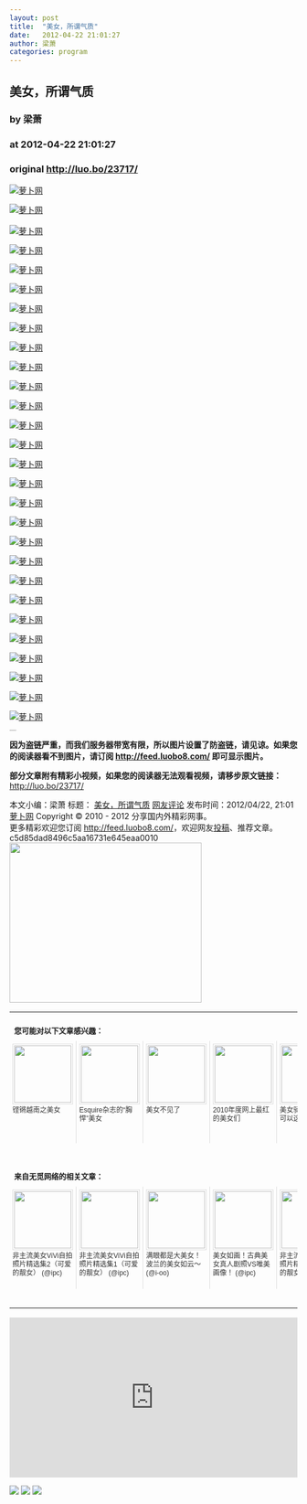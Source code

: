 ```yaml
---
layout: post
title:  "美女，所谓气质"
date:   2012-04-22 21:01:27
author: 梁萧
categories: program
---
```


## 美女，所谓气质
### by 梁萧
### at 2012-04-22 21:01:27
### original <http://luo.bo/23717/>

<p><a title="萝卜网" href="http://dulei.si/files/2012/04/22/177b24c9be3d957a0ca2b2ca3f657e6d.jpg"><img title="萝卜网" src="http://dulei.si/files/2012/04/22/177b24c9be3d957a0ca2b2ca3f657e6d.jpg" alt="萝卜网" border="0"></a></p><p><a title="萝卜网" href="http://ki.ki.ki/files/2012/04/22/18c56d4d419a57178dc3d118afabe444.jpg"><img title="萝卜网" src="http://ki.ki.ki/files/2012/04/22/18c56d4d419a57178dc3d118afabe444.jpg" alt="萝卜网" border="0"></a><br> <span></span><br> <a title="萝卜网" href="http://ki.ki.ki/files/2012/04/22/f767419f1cf4cf2da0074be10aed638a.jpg"><img title="萝卜网" src="http://ki.ki.ki/files/2012/04/22/f767419f1cf4cf2da0074be10aed638a.jpg" alt="萝卜网" border="0"></a></p><p><a title="萝卜网" href="http://ki.ki.ki/files/2012/04/22/92db071f52e7e087b5f1793d76133663.jpg"><img title="萝卜网" src="http://ki.ki.ki/files/2012/04/22/92db071f52e7e087b5f1793d76133663.jpg" alt="萝卜网" border="0"></a></p><p><a title="萝卜网" href="http://ki.ki.ki/files/2012/04/22/d97a193dcb502cbf10ec2d599c60d708.jpg"><img title="萝卜网" src="http://ki.ki.ki/files/2012/04/22/d97a193dcb502cbf10ec2d599c60d708.jpg" alt="萝卜网" border="0"></a></p><p><a title="萝卜网" href="http://ki.ki.ki/files/2012/04/22/8d4f7ed292c9eb3e6ab143e8d9ec0789.jpg"><img title="萝卜网" src="http://ki.ki.ki/files/2012/04/22/8d4f7ed292c9eb3e6ab143e8d9ec0789.jpg" alt="萝卜网" border="0"></a></p><p><a title="萝卜网" href="http://ki.ki.ki/files/2012/04/22/26ceb161147e39d64f90b7e2622da1ca.jpg"><img title="萝卜网" src="http://ki.ki.ki/files/2012/04/22/26ceb161147e39d64f90b7e2622da1ca.jpg" alt="萝卜网" border="0"></a></p><p><a title="萝卜网" href="http://ki.ki.ki/files/2012/04/22/1d96b8f417edaa8f3acaaec3d8d8d5ff.jpg"><img title="萝卜网" src="http://ki.ki.ki/files/2012/04/22/1d96b8f417edaa8f3acaaec3d8d8d5ff.jpg" alt="萝卜网" border="0"></a></p><p><a title="萝卜网" href="http://ki.ki.ki/files/2012/04/22/3a0e41d8b23563fced97b35f62a935c1.jpg"><img title="萝卜网" src="http://ki.ki.ki/files/2012/04/22/3a0e41d8b23563fced97b35f62a935c1.jpg" alt="萝卜网" border="0"></a></p><p><a title="萝卜网" href="http://ki.ki.ki/files/2012/04/22/2ea6e452f99c29c761e19f8ec93e3087.jpg"><img title="萝卜网" src="http://ki.ki.ki/files/2012/04/22/2ea6e452f99c29c761e19f8ec93e3087.jpg" alt="萝卜网" border="0"></a></p><p><a title="萝卜网" href="http://ki.ki.ki/files/2012/04/22/b76b339921927f575a86ec271633e4fb.jpg"><img title="萝卜网" src="http://ki.ki.ki/files/2012/04/22/b76b339921927f575a86ec271633e4fb.jpg" alt="萝卜网" border="0"></a></p><p><a title="萝卜网" href="http://ki.ki.ki/files/2012/04/22/bf9411b4677e7b3c6622470a0edcc957.jpg"><img title="萝卜网" src="http://ki.ki.ki/files/2012/04/22/bf9411b4677e7b3c6622470a0edcc957.jpg" alt="萝卜网" border="0"></a></p><p><a title="萝卜网" href="http://ki.ki.ki/files/2012/04/22/64052c865c7af3c135189f69e3b1f6ff.jpg"><img title="萝卜网" src="http://ki.ki.ki/files/2012/04/22/64052c865c7af3c135189f69e3b1f6ff.jpg" alt="萝卜网" border="0"></a></p><p><a title="萝卜网" href="http://ki.ki.ki/files/2012/04/22/1d0d93a58e930b57eed79b2a38d58a5a.jpg"><img title="萝卜网" src="http://ki.ki.ki/files/2012/04/22/1d0d93a58e930b57eed79b2a38d58a5a.jpg" alt="萝卜网" border="0"></a></p><p><a title="萝卜网" href="http://ki.ki.ki/files/2012/04/22/9caecc268174e7472e176bbfc212f93a.jpg"><img title="萝卜网" src="http://ki.ki.ki/files/2012/04/22/9caecc268174e7472e176bbfc212f93a.jpg" alt="萝卜网" border="0"></a></p><p><a title="萝卜网" href="http://ki.ki.ki/files/2012/04/22/1d69d452c78f8173b3e3d4b117f83a5b.jpg"><img title="萝卜网" src="http://ki.ki.ki/files/2012/04/22/1d69d452c78f8173b3e3d4b117f83a5b.jpg" alt="萝卜网" border="0"></a></p><p><a title="萝卜网" href="http://ki.ki.ki/files/2012/04/22/d59b3e54d040b33665b8d6b8477845d5.jpg"><img title="萝卜网" src="http://ki.ki.ki/files/2012/04/22/d59b3e54d040b33665b8d6b8477845d5.jpg" alt="萝卜网" border="0"></a></p><p><a title="萝卜网" href="http://ki.ki.ki/files/2012/04/22/00731c3264e760d25d4ff97ab7e3c896.jpg"><img title="萝卜网" src="http://ki.ki.ki/files/2012/04/22/00731c3264e760d25d4ff97ab7e3c896.jpg" alt="萝卜网" border="0"></a></p><p><a title="萝卜网" href="http://ki.ki.ki/files/2012/04/22/7bbaf0e5929723960620badfdc65b837.jpg"><img title="萝卜网" src="http://ki.ki.ki/files/2012/04/22/7bbaf0e5929723960620badfdc65b837.jpg" alt="萝卜网" border="0"></a></p><p><a title="萝卜网" href="http://ki.ki.ki/files/2012/04/22/971c00e179106d0302283b984f21e41f.jpg"><img title="萝卜网" src="http://ki.ki.ki/files/2012/04/22/971c00e179106d0302283b984f21e41f.jpg" alt="萝卜网" border="0"></a></p><p><a title="萝卜网" href="http://ki.ki.ki/files/2012/04/22/74531b7123309126978551aa2f6abf5b.jpg"><img title="萝卜网" src="http://ki.ki.ki/files/2012/04/22/74531b7123309126978551aa2f6abf5b.jpg" alt="萝卜网" border="0"></a></p><p><a title="萝卜网" href="http://ki.ki.ki/files/2012/04/22/12019901836b54a822d62c35531b45aa.jpg"><img title="萝卜网" src="http://ki.ki.ki/files/2012/04/22/12019901836b54a822d62c35531b45aa.jpg" alt="萝卜网" border="0"></a></p><p><a title="萝卜网" href="http://ki.ki.ki/files/2012/04/22/36c8b9d3fee4ee708c2a1e2c8e2de2ba.jpg"><img title="萝卜网" src="http://ki.ki.ki/files/2012/04/22/36c8b9d3fee4ee708c2a1e2c8e2de2ba.jpg" alt="萝卜网" border="0"></a></p><p><a title="萝卜网" href="http://ki.ki.ki/files/2012/04/22/63b7207ef851c14b3b74625232992fee.jpg"><img title="萝卜网" src="http://ki.ki.ki/files/2012/04/22/63b7207ef851c14b3b74625232992fee.jpg" alt="萝卜网" border="0"></a></p><p><a title="萝卜网" href="http://ki.ki.ki/files/2012/04/22/f9a644598814ce060c0bea4b8206ee88.jpg"><img title="萝卜网" src="http://ki.ki.ki/files/2012/04/22/f9a644598814ce060c0bea4b8206ee88.jpg" alt="萝卜网" border="0"></a></p><p><a title="萝卜网" href="http://ki.ki.ki/files/2012/04/22/28ba8ed3abd99e84e454f981ac7fce89.jpg"><img title="萝卜网" src="http://ki.ki.ki/files/2012/04/22/28ba8ed3abd99e84e454f981ac7fce89.jpg" alt="萝卜网" border="0"></a></p><p><a title="萝卜网" href="http://ki.ki.ki/files/2012/04/22/dc4b069821475b62259f5b746f149584.jpg"><img title="萝卜网" src="http://ki.ki.ki/files/2012/04/22/dc4b069821475b62259f5b746f149584.jpg" alt="萝卜网" border="0"></a></p><p><a title="萝卜网" href="http://ki.ki.ki/files/2012/04/22/0358c93f637f27f7bbed4e6c14c4d44a.jpg"><img title="萝卜网" src="http://ki.ki.ki/files/2012/04/22/0358c93f637f27f7bbed4e6c14c4d44a.jpg" alt="萝卜网" border="0"></a></p><p style="margin:0;padding:0;height:1px;overflow:hidden"> <a href="http://www.wumii.com/widget/relatedItems.htm" style="border:0"><img src="http://static.wumii.com/images/pixel.png" alt="无觅相关文章插件，快速提升流量" style="border:0;padding:0;margin:0"></a></p><p><strong>因为盗链严重，而我们服务器带宽有限，所以图片设置了防盗链，请见谅。如果您的阅读器看不到图片，请订阅 <a href="http://feed.luobo8.com/">http://feed.luobo8.com/</a> 即可显示图片。</strong></p><p><strong>部分文章附有精彩小视频，如果您的阅读器无法观看视频，请移步原文链接：</strong> <a href="http://luo.bo/23717/" title="美女，所谓气质">http://luo.bo/23717/</a></p> 本文小编：梁萧 标题： <a href="http://luo.bo/23717/" title="美女，所谓气质">美女，所谓气质</a> <a href="http://luo.bo/23717/#comments" title="to the comments">网友评论</a> 发布时间：2012/04/22, 21:01 <br> <a href="http://luo.bo/" title="萝卜网 - 人人都是艺术家">萝卜网</a> Copyright © 2010 - 2012 分享国内外精彩网事。<br> 更多精彩欢迎您订阅 <a href="http://feed.luobo8.com/">http://feed.luobo8.com/</a>，欢迎网友<a href="http://luo.bo/delivery/">投稿</a>、推荐文章。<br> c5d85dad8496c5aa16731e645eaa0010<br><a href="http://s.click.taobao.com/t_9?p=mm_11009023_2276368_9074249&amp;l=http%3A%2F%2Fmall.taobao.com%2F&amp;eventid=101766"><img src="http://a.tbcdn.cn/apps/med/www/images/pub/tmall/336x280.jpg" width="336px" height="280px" border="0"></a><br><table cellspacing="0" cellpadding="3" border="0" style="clear:both"><tr><td colspan="5"><b><font size="-1" style="display:block!important;padding:20px 0 5px!important">您可能对以下文章感兴趣：</font></b></td></tr><tr><td width="106" valign="top" style="padding:5px!important;margin:0!important"> <a title="铿锵越南之美女" style="text-decoration:none!important" href="http://app.wumii.com/ext/redirect?url=http%3A%2F%2Fluo.bo%2F23652%2F&amp;from=http%3A%2F%2Fluo.bo%2F23717%2F"> <img style="margin:0!important;padding:2px!important;border:1px solid #dddddd!important;width:100px!important;height:100px!important" src="http://static.wumii.com/site_images/2012/04/21/21127795.jpg" width="100px" height="100px"><br> <font size="-1" color="#333333" style="display:block!important;line-height:15px!important;width:106px!important;font:12px/15px arial!important;height:60px!important;margin:3px 0 0 0!important;padding:0!important;overflow:hidden!important">铿锵越南之美女</font> </a></td><td width="106" valign="top" style="padding:5px!important;margin:0!important;border-left:1px solid #dddddd!important"> <a title="Esquire杂志的“胸悍”美女" style="text-decoration:none!important" href="http://app.wumii.com/ext/redirect?url=http%3A%2F%2Fluo.bo%2F23310%2F&amp;from=http%3A%2F%2Fluo.bo%2F23717%2F"> <img style="margin:0!important;padding:2px!important;border:1px solid #dddddd!important;width:100px!important;height:100px!important" src="http://static.wumii.com/site_images/2012/04/13/19377318.jpg" width="100px" height="100px"><br> <font size="-1" color="#333333" style="display:block!important;line-height:15px!important;width:106px!important;font:12px/15px arial!important;height:60px!important;margin:3px 0 0 0!important;padding:0!important;overflow:hidden!important">Esquire杂志的“胸悍”美女</font> </a></td><td width="106" valign="top" style="padding:5px!important;margin:0!important;border-left:1px solid #dddddd!important"> <a title="美女不见了" style="text-decoration:none!important" href="http://app.wumii.com/ext/redirect?url=http%3A%2F%2Fluo.bo%2F8%2F&amp;from=http%3A%2F%2Fluo.bo%2F23717%2F"> <img style="margin:0!important;padding:2px!important;border:1px solid #dddddd!important;width:100px!important;height:100px!important" src="http://static.wumii.com/site_images/2011/08/20/23710440.jpg" width="100px" height="100px"><br> <font size="-1" color="#333333" style="display:block!important;line-height:15px!important;width:106px!important;font:12px/15px arial!important;height:60px!important;margin:3px 0 0 0!important;padding:0!important;overflow:hidden!important">美女不见了</font> </a></td><td width="106" valign="top" style="padding:5px!important;margin:0!important;border-left:1px solid #dddddd!important"> <a title="2010年度网上最红的美女们" style="text-decoration:none!important" href="http://app.wumii.com/ext/redirect?url=http%3A%2F%2Fluo.bo%2F3324%2F&amp;from=http%3A%2F%2Fluo.bo%2F23717%2F"> <img style="margin:0!important;padding:2px!important;border:1px solid #dddddd!important;width:100px!important;height:100px!important" src="http://static.wumii.com/site_images/2011/02/25/2930613.jpg" width="100px" height="100px"><br> <font size="-1" color="#333333" style="display:block!important;line-height:15px!important;width:106px!important;font:12px/15px arial!important;height:60px!important;margin:3px 0 0 0!important;padding:0!important;overflow:hidden!important">2010年度网上最红的美女们</font> </a></td><td width="106" valign="top" style="padding:5px!important;margin:0!important;border-left:1px solid #dddddd!important"> <a title="美女骑自行车居然可以这样" style="text-decoration:none!important" href="http://app.wumii.com/ext/redirect?url=http%3A%2F%2Fluo.bo%2F5957%2F&amp;from=http%3A%2F%2Fluo.bo%2F23717%2F"> <img style="margin:0!important;padding:2px!important;border:1px solid #dddddd!important;width:100px!important;height:100px!important" src="http://static.wumii.com/site_images/2011/03/19/3820775.jpg" width="100px" height="100px"><br> <font size="-1" color="#333333" style="display:block!important;line-height:15px!important;width:106px!important;font:12px/15px arial!important;height:60px!important;margin:3px 0 0 0!important;padding:0!important;overflow:hidden!important">美女骑自行车居然可以这样</font> </a></td></tr> <td><br><tr><td colspan="5"><b><font size="-1" style="display:block!important;padding:20px 0 5px!important">来自无觅网络的相关文章：</font></b></td></tr><tr><td width="106" valign="top" style="padding:5px!important;margin:0!important"> <a title="非主流美女ViVi自拍照片精选集2（可爱的靓女）" style="text-decoration:none!important" href="http://app.wumii.com/ext/redirect?url=http%3A%2F%2Fwww.ipc.me%2Fvivi-1_4239.html&amp;from=http%3A%2F%2Fluo.bo%2F23717%2F"> <img style="margin:0!important;padding:2px!important;border:1px solid #dddddd!important;width:100px!important;height:100px!important" src="http://static.wumii.com/site_images/2011/02/02/2511664.jpg" width="100px" height="100px"><br> <font size="-1" color="#333333" style="display:block!important;line-height:15px!important;width:106px!important;font:12px/15px arial!important;height:60px!important;margin:3px 0 0 0!important;padding:0!important;overflow:hidden!important">非主流美女ViVi自拍照片精选集2（可爱的靓女） (@ipc)</font> </a></td><td width="106" valign="top" style="padding:5px!important;margin:0!important;border-left:1px solid #dddddd!important"> <a title="非主流美女ViVi自拍照片精选集1（可爱的靓女）" style="text-decoration:none!important" href="http://app.wumii.com/ext/redirect?url=http%3A%2F%2Fwww.ipc.me%2Fvivi-1.html&amp;from=http%3A%2F%2Fluo.bo%2F23717%2F"> <img style="margin:0!important;padding:2px!important;border:1px solid #dddddd!important;width:100px!important;height:100px!important" src="http://static.wumii.com/site_images/2011/02/02/2511665.jpg" width="100px" height="100px"><br> <font size="-1" color="#333333" style="display:block!important;line-height:15px!important;width:106px!important;font:12px/15px arial!important;height:60px!important;margin:3px 0 0 0!important;padding:0!important;overflow:hidden!important">非主流美女ViVi自拍照片精选集1（可爱的靓女） (@ipc)</font> </a></td><td width="106" valign="top" style="padding:5px!important;margin:0!important;border-left:1px solid #dddddd!important"> <a title="满眼都是大美女！波兰的美女如云～" style="text-decoration:none!important" href="http://app.wumii.com/ext/redirect?url=http%3A%2F%2Fwww.i-oo.com%2Fpost%2F11210.html&amp;from=http%3A%2F%2Fluo.bo%2F23717%2F"> <img style="margin:0!important;padding:2px!important;border:1px solid #dddddd!important;width:100px!important;height:100px!important" src="http://static.wumii.com/site_images/2011/12/08/12062472.jpg" width="100px" height="100px"><br> <font size="-1" color="#333333" style="display:block!important;line-height:15px!important;width:106px!important;font:12px/15px arial!important;height:60px!important;margin:3px 0 0 0!important;padding:0!important;overflow:hidden!important">满眼都是大美女！波兰的美女如云～ (@i-oo)</font> </a></td><td width="106" valign="top" style="padding:5px!important;margin:0!important;border-left:1px solid #dddddd!important"> <a title="美女如画！古典美女真人剧照VS唯美画像！" style="text-decoration:none!important" href="http://app.wumii.com/ext/redirect?url=http%3A%2F%2Fwww.ipc.me%2Fclassical-beauty.html&amp;from=http%3A%2F%2Fluo.bo%2F23717%2F"> <img style="margin:0!important;padding:2px!important;border:1px solid #dddddd!important;width:100px!important;height:100px!important" src="http://static.wumii.com/site_images/2011/02/02/2510250.jpg" width="100px" height="100px"><br> <font size="-1" color="#333333" style="display:block!important;line-height:15px!important;width:106px!important;font:12px/15px arial!important;height:60px!important;margin:3px 0 0 0!important;padding:0!important;overflow:hidden!important">美女如画！古典美女真人剧照VS唯美画像！ (@ipc)</font> </a></td><td width="106" valign="top" style="padding:5px!important;margin:0!important;border-left:1px solid #dddddd!important"> <a title="非主流美女ViVi自拍照片精选集3（可爱的靓女）" style="text-decoration:none!important" href="http://app.wumii.com/ext/redirect?url=http%3A%2F%2Fwww.ipc.me%2Fvivi-3.html&amp;from=http%3A%2F%2Fluo.bo%2F23717%2F"> <img style="margin:0!important;padding:2px!important;border:1px solid #dddddd!important;width:100px!important;height:100px!important" src="http://static.wumii.com/site_images/2011/02/02/2509585.jpg" width="100px" height="100px"><br> <font size="-1" color="#333333" style="display:block!important;line-height:15px!important;width:106px!important;font:12px/15px arial!important;height:60px!important;margin:3px 0 0 0!important;padding:0!important;overflow:hidden!important">非主流美女ViVi自拍照片精选集3（可爱的靓女） (@ipc)</font> </a></td></tr><tr><td colspan="5" align="right"> <a style="text-decoration:none!important" href="http://www.wumii.com/widget/relatedItems" title="无觅相关文章插件"> <font size="-1" color="#bbbbbb" style="display:block!important;font-family:arial!important;padding:5px 0!important;font-size:12px!important;color:#bbb!important">无觅</font> </a></td></tr></td></table><p><iframe src="http://feedads.g.doubleclick.net/~ah/f/7sv1ooo89v8jfelhdjk8plpa64/300/250?ca=1&amp;fh=280#http%3A%2F%2Fluo.bo%2F23717%2F" width="100%" height="280" frameborder="0" scrolling="no" marginwidth="0" marginheight="0"></iframe></p><div>
<a href="http://feeds.feedburner.com/~ff/tamd?a=ZKCqYGtXMwE:5bT2cnxDsPI:yIl2AUoC8zA"><img src="http://feeds.feedburner.com/~ff/tamd?d=yIl2AUoC8zA" border="0"></a> <a href="http://feeds.feedburner.com/~ff/tamd?a=ZKCqYGtXMwE:5bT2cnxDsPI:qj6IDK7rITs"><img src="http://feeds.feedburner.com/~ff/tamd?d=qj6IDK7rITs" border="0"></a> <a href="http://feeds.feedburner.com/~ff/tamd?a=ZKCqYGtXMwE:5bT2cnxDsPI:-BTjWOF_DHI"><img src="http://feeds.feedburner.com/~ff/tamd?i=ZKCqYGtXMwE:5bT2cnxDsPI:-BTjWOF_DHI" border="0"></a>
</div>